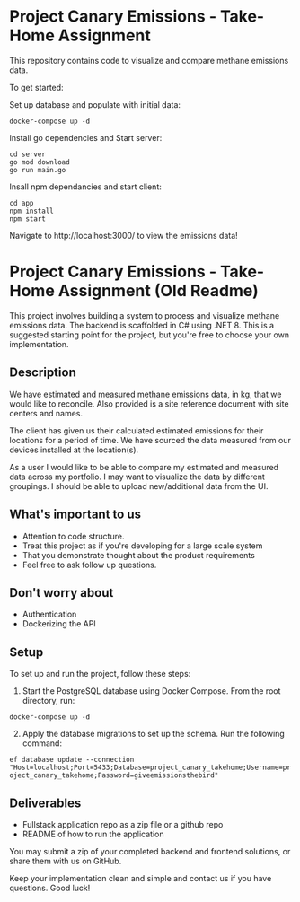 # Project Canary Emissions - Take-Home Assignment

This repository contains code to visualize and compare methane emissions data.


To get started:

Set up database and populate with initial data:
```
docker-compose up -d
```

Install go dependencies and Start server:

```
cd server
go mod download
go run main.go
```

Insall npm dependancies and start client:

```
cd app
npm install
npm start
```

Navigate to http://localhost:3000/ to view the emissions data!


# Project Canary Emissions - Take-Home Assignment (Old Readme)

This project involves building a system to process and visualize methane emissions data. The backend is scaffolded in C# using .NET 8. This is a suggested starting point for the project, but you're free to choose your own implementation.
## Description
We have estimated and measured methane emissions data, in kg, that we would like to reconcile. Also provided is a site reference document with site centers and names.

The client has given us their calculated estimated emissions for their locations for a period of time. We have sourced the data measured from our devices installed at the location(s).

As a user I would like to be able to compare my estimated and measured data across my portfolio. I may want to visualize the data by different groupings. I should be able to upload new/additional data from the UI. 

## What's important to us
* Attention to code structure.
* Treat this project as if you're developing for a large scale system
* That you demonstrate thought about the product requirements
* Feel free to ask follow up questions.

## Don't worry about
* Authentication 
* Dockerizing the API

## Setup

To set up and run the project, follow these steps:

1. Start the PostgreSQL database using Docker Compose. From the root directory, run:

```docker-compose up -d```

2. Apply the database migrations to set up the schema. Run the following command:

```ef database update --connection "Host=localhost;Port=5433;Database=project_canary_takehome;Username=project_canary_takehome;Password=giveemissionsthebird"```

## Deliverables
* Fullstack application repo as a zip file or a github repo
* README of how to run the application

You may submit a zip of your completed backend and frontend solutions, or share them with us on GitHub. 

Keep your implementation clean and simple and contact us if you have questions. Good luck!
